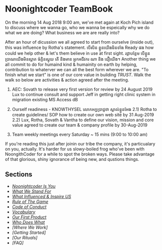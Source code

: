 # Noonightcoder TeamBook

On the morning 14 Aug 2018 9:00 am, we've met again at Koch Pich island to discuss where we wanna go, who we wanna be espeically why we do what we are doing?
What business we are are really into?

After an hour of dicussion we all agreed to start from ourselve (inside out), this was influence by Rotha's statement.
បេីសិន ខ្លួនយេីងមិនទាំង Ready ផង how could we help other & let's them believe in use at first sight. រដ្ថាបន្ថែម បេីខ្លួនប្រាណយេីងមិនស្អាត ធំក្លិនស្អុយ តេី និងមាន អ្នកអជីវករ ណា និង ជឿយេីង។
Another thing we all commit to do for humaind kind & humainity on earth by helping, contribution to whaterver we can all the best form wherever we are.
"To finish what we start" is one of our core value in building *TRUST*. Walk the walk so below are activities & action agreed after the meeting.

1) AEC: Sovath to release very first version for review by 24 August 2019
  Lux to continue consult and support Jeff in getting right clinic system in migration existing MS Access dB

2) Ourself readiness - KNOWTHYSEL លោកអក្នប្រាជ្ញថា ស្គាល់ខ្លួនអែង
  2.1) Rotha to create guidelines/ SOP how to create our own web site by 31 Aug-2019
  2.2) Lux, Rotha, Sovath & Vantha to define our vision, mission and core value agreed to create our team & company profile by 30-Aug-2019
 
3) Team weekly meetings every Saturday ~ 15 mins (9:00 to 10:00 am) 
 

If you're reading this just after joinin our tribe the company, it's particualary on you, actually.
It's harder for us slowy-boiled frog who've been with NoongithCoder for a while to spot the broken ways. Please take advantage of that glorious, shiny ignorance of being new, and qustions things.

## Sections

* *[Noonightcoder Is You](https://github.com/soklux/teambook/blob/master/noonightcoder-is-you.md)*
* *[What We Stand For](https://github.com/soklux/teambook/blob/master/what-we-stand-for.md)*
* *[What Influenced & Inspire US](https://github.com/soklux/culturebook/blob/master/what-influenced-us.md)*
* *[Rule of The Game](https://github.com/soklux/culturebook/blob/master/rule-of-the-game.md)*
* *[Code of Conduct](https://github.com/soklux/teambook/blob/master/code-of-conduct.md)*
* *[Vocabulary](https://github.com/soklux/teambook/tree/master)*
* *[Our First Product](https://github.com/soklux/teambook/blob/master/our-first-product.md)*
* *[Who Does What](https://github.com/soklux/teambook/blob/master/orgchart.md)*
* *[Where We Work]*
* *[Getting Started]*
* *[Our Rituals]*
* *[FAQ]*
